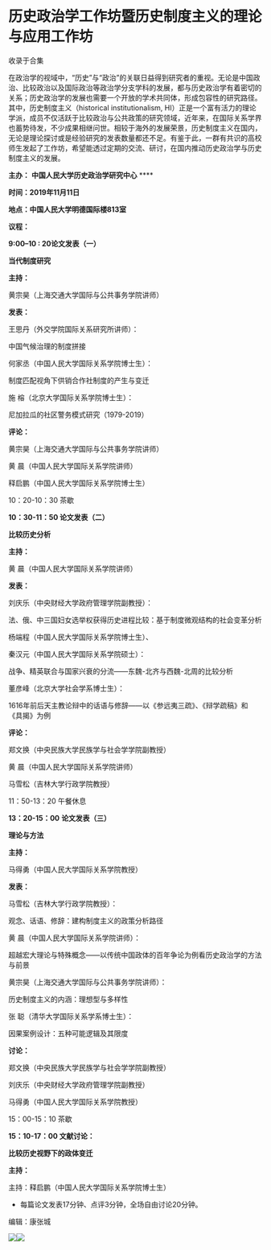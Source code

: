 # 历史政治学工作坊暨历史制度主义的理论与应用工作坊


收录于合集

  

在政治学的视域中，“历史”与“政治”的关联日益得到研究者的重视。无论是中国政治、比较政治以及国际政治等政治学分支学科的发展，都与历史政治学有着密切的关系；历史政治学的发展也需要一个开放的学术共同体，形成包容性的研究路径。其中，历史制度主义（historical
institutionalism,
HI）正是一个富有活力的理论学派，成员不仅活跃于比较政治与公共政策的研究领域，近年来，在国际关系学界也蓄势待发，不少成果相继问世。相较于海外的发展荣景，历史制度主义在国内，无论是理论探讨或是经验研究的发表数量都还不足。有鉴于此，一群有共识的高校师生发起了工作坊，希望能透过定期的交流、研讨，在国内推动历史政治学与历史制度主义的发展。

  

 **主办：** **中国人民大学历史政治学研究中心** ****

 **时间：2019年11月11日**

 **地点：中国人民大学明德国际楼813室**

 **议程：**

  

 **9:00–10 : 20论文发表（一）**

 **当代制度研究**

  

 **主持：**

  

黄宗昊（上海交通大学国际与公共事务学院讲师）

  

 **发表：**

  

王思丹（外交学院国际关系研究所讲师）：

中国气候治理的制度拼接

  

何家丞（中国人民大学国际关系学院博士生）：

制度匹配视角下供销合作社制度的产生与变迁

  

施 榕（北京大学国际关系学院博士生）：

尼加拉瓜的社区警务模式研究（1979-2019）

  

 **评论：**

  

黄宗昊（上海交通大学国际与公共事务学院讲师）

  

黄 晨（中国人民大学国际关系学院讲师）  

  

释启鹏（中国人民大学国际关系学院博士生）  

  

10：20-10：30 茶歇

  

 **10：30-11：50 论文发表（二）**

 **比较历史分析**

  

 **主持：**

  

黄 晨（中国人民大学国际关系学院讲师）

  

 **发表：**

  

刘庆乐（中央财经大学政府管理学院副教授）：

法、俄、中三国妇女选举权获得历史进程比较：基于制度微观结构的社会变革分析

  

杨端程（中国人民大学国际关系学院博士生）、

秦汉元（中国人民大学国际关系学院硕士）：

战争、精英联合与国家兴衰的分流——东魏-北齐与西魏-北周的比较分析

  

董彦峰（北京大学社会学系博士生）：

1616年前后天主教论辩中的话语与修辞——以《参远夷三疏》、《辩学疏稿》和《具揭》为例

  

 **评论：**

  

郑文换（中央民族大学民族学与社会学学院副教授）

  

黄 晨（中国人民大学国际关系学院讲师）

  

马雪松（吉林大学行政学院教授）

  

11：50-13：20 午餐休息

  

 **13：20-15：00** **论文发表（三）**

 **理论与方法**

  

 **主持：**

  

马得勇（中国人民大学国际关系学院教授）

  

 **发表：**

  

马雪松（吉林大学行政学院教授）：

观念、话语、修辞：建构制度主义的政策分析路径

  

黄 晨（中国人民大学国际关系学院讲师）：

超越宏大理论与特殊概念——以传统中国政体的百年争论为例看历史政治学的方法与前景

  

黄宗昊（上海交通大学国际与公共事务学院讲师）：

历史制度主义的内涵：理想型与多样性

  

张 聪（清华大学国际关系学系博士生）：

因果案例设计：五种可能逻辑及其限度

  

 **讨论：**

  

郑文换（中央民族大学民族学与社会学学院副教授）

  

刘庆乐（中央财经大学政府管理学院副教授）

  

马得勇（中国人民大学国际关系学院教授）

  

15：00-15：10 茶歇

  

 **15：10-17：00 文献讨论：**

 **比较历史视野下的政体变迁**

  

 **主持：**

  

主持：释启鹏（中国人民大学国际关系学院博士生）

  

* 每篇论文发表17分钟、点评3分钟，全场自由讨论20分钟。

  

  

编辑：康张城

![](/images/383/2.jpeg)![](/images/383/3.jpeg)


